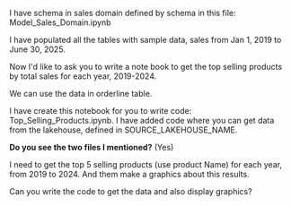 

I have schema in sales domain defined by schema in this file: Model_Sales_Domain.ipynb

I have populated all the tables with sample data, sales from Jan 1, 2019 to June 30, 2025.

Now I'd like to ask you to write a note book to get the top selling products by total sales for each year, 2019-2024. 

We can use the data in orderline table. 

I have create this notebook for you to write code: Top_Selling_Products.ipynb. I have added code where you can get data from the lakehouse, defined in SOURCE_LAKEHOUSE_NAME.

**Do you see the two files I mentioned?**  (Yes) 

I need to get the top 5 selling products (use product Name) for each year, from 2019 to 2024. And them make a graphics about this results. 

Can you write the code to get the data and also display graphics? 







